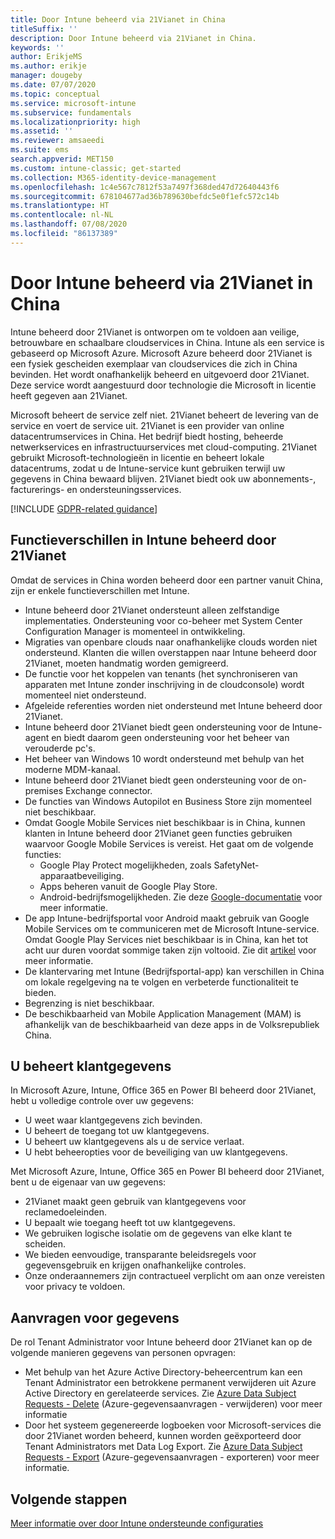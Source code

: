 ```yaml
---
title: Door Intune beheerd via 21Vianet in China
titleSuffix: ''
description: Door Intune beheerd via 21Vianet in China.
keywords: ''
author: ErikjeMS
ms.author: erikje
manager: dougeby
ms.date: 07/07/2020
ms.topic: conceptual
ms.service: microsoft-intune
ms.subservice: fundamentals
ms.localizationpriority: high
ms.assetid: ''
ms.reviewer: amsaeedi
ms.suite: ems
search.appverid: MET150
ms.custom: intune-classic; get-started
ms.collection: M365-identity-device-management
ms.openlocfilehash: 1c4e567c7812f53a7497f368ded47d72640443f6
ms.sourcegitcommit: 678104677ad36b789630befdc5e0f1efc572c14b
ms.translationtype: HT
ms.contentlocale: nl-NL
ms.lasthandoff: 07/08/2020
ms.locfileid: "86137389"
---
```

# <a name="intune-operated-by-21vianet-in-china"></a>Door Intune beheerd via 21Vianet in China  

Intune beheerd door 21Vianet is ontworpen om te voldoen aan veilige, betrouwbare en schaalbare cloudservices in China. Intune als een service is gebaseerd op Microsoft Azure. Microsoft Azure beheerd door 21Vianet is een fysiek gescheiden exemplaar van cloudservices die zich in China bevinden. Het wordt onafhankelijk beheerd en uitgevoerd door 21Vianet. Deze service wordt aangestuurd door technologie die Microsoft in licentie heeft gegeven aan 21Vianet.

Microsoft beheert de service zelf niet. 21Vianet beheert de levering van de service en voert de service uit. 21Vianet is een provider van online datacentrumservices in China. Het bedrijf biedt hosting, beheerde netwerkservices en infrastructuurservices met cloud-computing. 21Vianet gebruikt Microsoft-technologieën in licentie en beheert lokale datacentrums, zodat u de Intune-service kunt gebruiken terwijl uw gegevens in China bewaard blijven. 21Vianet biedt ook uw abonnements-, facturerings- en ondersteuningsservices.

[!INCLUDE [GDPR-related guidance](../includes/gdpr-dsr-and-stp-note.md)]

## <a name="feature-differences-in-intune-operated-by-21vianet"></a>Functieverschillen in Intune beheerd door 21Vianet

Omdat de services in China worden beheerd door een partner vanuit China, zijn er enkele functieverschillen met Intune. 

- Intune beheerd door 21Vianet ondersteunt alleen zelfstandige implementaties. Ondersteuning voor co-beheer met System Center Configuration Manager is momenteel in ontwikkeling.
- Migraties van openbare clouds naar onafhankelijke clouds worden niet ondersteund. Klanten die willen overstappen naar Intune beheerd door 21Vianet, moeten handmatig worden gemigreerd.
- De functie voor het koppelen van tenants (het synchroniseren van apparaten met Intune zonder inschrijving in de cloudconsole) wordt momenteel niet ondersteund.
- Afgeleide referenties worden niet ondersteund met Intune beheerd door 21Vianet.
- Intune beheerd door 21Vianet biedt geen ondersteuning voor de Intune-agent en biedt daarom geen ondersteuning voor het beheer van verouderde pc's.
- Het beheer van Windows 10 wordt ondersteund met behulp van het moderne MDM-kanaal.
- Intune beheerd door 21Vianet biedt geen ondersteuning voor de on-premises Exchange connector.
- De functies van Windows Autopilot en Business Store zijn momenteel niet beschikbaar.
- Omdat Google Mobile Services niet beschikbaar is in China, kunnen klanten in Intune beheerd door 21Vianet geen functies gebruiken waarvoor Google Mobile Services is vereist. Het gaat om de volgende functies:
  - Google Play Protect mogelijkheden, zoals SafetyNet-apparaatbeveiliging.
  - Apps beheren vanuit de Google Play Store.
  - Android-bedrijfsmogelijkheden. Zie deze [Google-documentatie](https://support.google.com/work/android/answer/6270910?hl=en) voor meer informatie.
- De app Intune-bedrijfsportal voor Android maakt gebruik van Google Mobile Services om te communiceren met de Microsoft Intune-service. Omdat Google Play Services niet beschikbaar is in China, kan het tot acht uur duren voordat sommige taken zijn voltooid. Zie dit [artikel](https://docs.microsoft.com/mem/intune/apps/manage-without-gms#limitations-of-intune-device-administrator-management-when-gms-is-unavailable) voor meer informatie. 
- De klantervaring met Intune (Bedrijfsportal-app) kan verschillen in China om lokale regelgeving na te volgen en verbeterde functionaliteit te bieden.
- Begrenzing is niet beschikbaar.
- De beschikbaarheid van Mobile Application Management (MAM) is afhankelijk van de beschikbaarheid van deze apps in de Volksrepubliek China.

## <a name="you-control-customer-data"></a>U beheert klantgegevens

In Microsoft Azure, Intune, Office 365 en Power BI beheerd door 21Vianet, hebt u volledige controle over uw gegevens:
- U weet waar klantgegevens zich bevinden.
- U beheert de toegang tot uw klantgegevens.
- U beheert uw klantgegevens als u de service verlaat.
- U hebt beheeropties voor de beveiliging van uw klantgegevens.

Met Microsoft Azure, Intune, Office 365 en Power BI beheerd door 21Vianet, bent u de eigenaar van uw gegevens:
- 21Vianet maakt geen gebruik van klantgegevens voor reclamedoeleinden.
- U bepaalt wie toegang heeft tot uw klantgegevens.
- We gebruiken logische isolatie om de gegevens van elke klant te scheiden.
- We bieden eenvoudige, transparante beleidsregels voor gegevensgebruik en krijgen onafhankelijke controles.
- Onze onderaannemers zijn contractueel verplicht om aan onze vereisten voor privacy te voldoen.

## <a name="data-subject-requests"></a>Aanvragen voor gegevens

De rol Tenant Administrator voor Intune beheerd door 21Vianet kan op de volgende manieren gegevens van personen opvragen:

- Met behulp van het Azure Active Directory-beheercentrum kan een Tenant Administrator een betrokkene permanent verwijderen uit Azure Active Directory en gerelateerde services. Zie [Azure Data Subject Requests - Delete](https://docs.microsoft.com/microsoft-365/compliance/gdpr-dsr-azure?view=o365-worldwide#step-5-delete) (Azure-gegevensaanvragen - verwijderen) voor meer informatie
- Door het systeem gegenereerde logboeken voor Microsoft-services die door 21Vianet worden beheerd, kunnen worden geëxporteerd door Tenant Administrators met Data Log Export. Zie [Azure Data Subject Requests - Export](https://docs.microsoft.com/microsoft-365/compliance/gdpr-dsr-azure?view=o365-worldwide#step-6-export) (Azure-gegevensaanvragen - exporteren) voor meer informatie.

## <a name="next-steps"></a>Volgende stappen

[Meer informatie over door Intune ondersteunde configuraties](supported-devices-browsers.md)